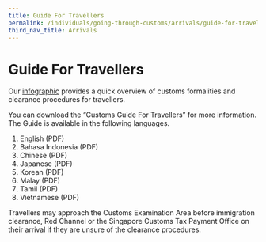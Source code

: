 ```yaml
---
title: Guide For Travellers
permalink: /individuals/going-through-customs/arrivals/guide-for-travellers/
third_nav_title: Arrivals
---
```

# Guide For Travellers 

Our [infographic](/files/individuals/Simple_Infographic_v2.pdf) provides a quick overview of customs formalities and clearance procedures for travellers.

You can download the “Customs Guide For Travellers” for more information. The Guide is available in the following languages.

1)	English (PDF)
2)	Bahasa Indonesia (PDF)
3)	Chinese (PDF)
4)	Japanese (PDF)
5)	Korean (PDF)
6)	Malay (PDF)
7)	Tamil (PDF)
8)	Vietnamese (PDF)

Travellers may approach the Customs Examination Area before immigration clearance, Red Channel or the Singapore Customs Tax Payment Office on their arrival if they are unsure of the clearance procedures.